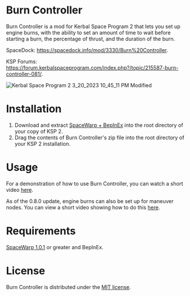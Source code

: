 # Burn Controller
Burn Controller is a mod for Kerbal Space Program 2 that lets you set up engine burns, with the ability to set an amount of time to wait before starting a burn, the percentage of thrust, and the duration of the burn.

SpaceDock: https://spacedock.info/mod/3330/Burn%20Controller.

KSP Forums: https://forum.kerbalspaceprogram.com/index.php?/topic/215587-burn-controller-081/.

![Kerbal Space Program 2 3_20_2023 10_45_11 PM Modified](https://user-images.githubusercontent.com/61912428/227299392-3278f166-d65d-4d03-8c2b-5f78a4e6115c.png)

# Installation
1. Download and extract [SpaceWarp + BepInEx](https://spacedock.info/mod/3277/Space%20Warp%20+%20BepInEx) into the root directory of your copy of KSP 2.
2. Drag the contents of Burn Controller's zip file into the root directory of your KSP 2 installation.

# Usage
For a demonstration of how to use Burn Controller, you can watch a short video [here](https://www.youtube.com/watch?v=w6XSmQZpZj8).

As of the 0.8.0 update, engine burns can also be set up for maneuver nodes. You can view a short video showing how to do this [here](https://www.youtube.com/watch?v=A1gVaj15n_o).

# Requirements

[SpaceWarp 1.0.1](https://github.com/SpaceWarpDev/SpaceWarp/releases/tag/spacewarp-1.0.1) or greater and BepInEx.

# License

Burn Controller is distributed under the [MIT license](https://github.com/JohnsterSpaceProgramOfficial/BurnController/blob/main/LICENSE).
